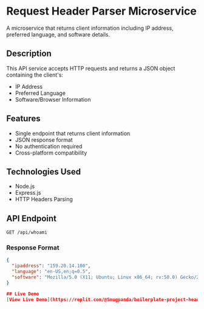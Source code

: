 # Request Header Parser Microservice

A microservice that returns client information including IP address, preferred language, and software details.

## Description

This API service accepts HTTP requests and returns a JSON object containing the client's:
- IP Address
- Preferred Language
- Software/Browser Information

## Features

- Single endpoint that returns client information
- JSON response format
- No authentication required
- Cross-platform compatibility

## Technologies Used

- Node.js
- Express.js
- HTTP Headers Parsing

## API Endpoint

`GET /api/whoami`

### Response Format
```json
{
  "ipaddress": "159.20.14.100",
  "language": "en-US,en;q=0.5",
  "software": "Mozilla/5.0 (X11; Ubuntu; Linux x86_64; rv:50.0) Gecko/20100101 Firefox/50.0"
}

## Live Demo
[View Live Demo](https://replit.com/@Smugpanda/boilerplate-project-headerparser/)